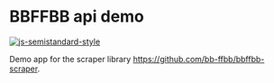 # BBFFBB api demo

[![js-semistandard-style](https://img.shields.io/badge/code%20style-semistandard-brightgreen.svg?style=flat-square)](https://github.com/Flet/semistandard)

Demo app for the scraper library <https://github.com/bb-ffbb/bbffbb-scraper>.